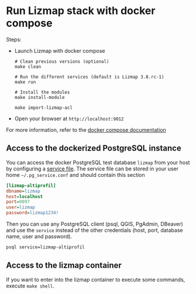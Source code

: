 # Run Lizmap stack with docker compose

Steps:

- Launch Lizmap with docker compose
    ```
    # Clean previous versions (optional)
    make clean

    # Run the different services (default is Lizmap 3.8.rc-1)
    make run

    # Install the modules
    make install-module

    make import-lizmap-acl
    ```

- Open your browser at `http://localhost:9012`

For more information, refer to the [docker compose documentation](https://docs.docker.com/compose/)

## Access to the dockerized PostgreSQL instance

You can access the docker PostgreSQL test database `lizmap` from your host by configuring a
[service file](https://docs.qgis.org/latest/en/docs/user_manual/managing_data_source/opening_data.html#postgresql-service-connection-file).
The service file can be stored in your user home `~/.pg_service.conf` and should contain this section

```ini
[lizmap-altiprofil]
dbname=lizmap
host=localhost
port=9097
user=lizmap
password=lizmap1234!
```

Then you can use any PostgreSQL client (psql, QGIS, PgAdmin, DBeaver) and use the `service`
instead of the other credentials (host, port, database name, user and password).

```bash
psql service=lizmap-altiprofil
```

## Access to the lizmap container

If you want to enter into the lizmap container to execute some commands,
execute `make shell`.
